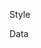 Style
<!-- TODO: Change the url slugs to name instead of id -->

Data
<!-- TODO: instead of paid - true or false; do status - cancelled, paid -->
<!-- TODO: Add functionality to delete cancelled orders -->
<!-- TODO: add variants api for products -->
